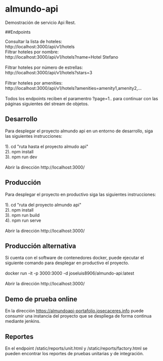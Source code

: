 # almundo-api
Demostración de servicio Api Rest.<br />

##Endpoints

Consultar la lista de hoteles:<br />
http://localhost:3000/api/v1/hotels
<br />
Filtrar hoteles por nombre:<br />
http://localhost:3000/api/v1/hotels?name=Hotel Stefano<br />
<br />
Filtrar hoteles por número de estrellas:<br />
http://localhost:3000/api/v1/hotels?stars=3<br />
<br />
Filtrar hoteles por amenities:<br />
http://localhost:3000/api/v1/hotels?amenities=amenity1,amenity2,...<br />
<br />
Todos los endpoints reciben el paramentro ?page=1.. para continuar con las páginas siguientes del stream de objetos.

## Desarrollo

Para desplegar el proyecto almundo api en un entorno de desarrollo, siga las siguientes instrucciones:<br />
<br />
1). cd "ruta hasta el proyecto almudo api"<br />
2). npm install<br />
3). npm run dev<br />
<br />
Abrir la dirección http://localhost:3000/

## Producción

Para desplegar el proyecto en productivo siga las siguientes instrucciones:<br />
<br />
1). cd "ruta del proyecto almundo api"<br />
2). npm install<br />
3). npm run build<br />
4). npm run serve<br />
<br />
Abrir la dirección http://localhost:3000/

## Producción alternativa

Si cuenta con el software de contenedores docker, puede ejecutar el siguiente comando para desplegar en productivo el proyecto.<br />
<br />
docker run -it -p 3000:3000 -d joseluis8906/almundo-api:latest<br />
<br />
Abrir la dirección http://localhost:3000/

## Demo de prueba online

En la dirección https://almundoapi-portafolio.josecaceres.info puede consumir una instancia del proyecto que se despliega de forma continua mediante jenkins.

## Reportes

En el endpoint /static/reports/unit.html y /static/reports/factory.html se pueden encontrar los reportes de pruebas unitarias y de integración.
